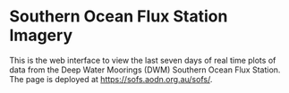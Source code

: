 # Southern Ocean Flux Station Imagery

This is the web interface to view the last seven days of real time plots of data from the Deep Water Moorings (DWM) Southern Ocean Flux Station. The page is deployed at https://sofs.aodn.org.au/sofs/.
